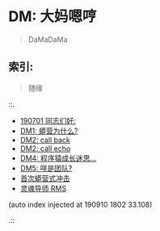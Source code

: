# DM: 大妈嗯哼
> DaMaDaMa

## 索引:
> 随缘

::.

- [ 190701 同志们好:](190701_DM0.md)
- [ DM1: 蟒营为什么?](190702_DM1.md)
- [ DM2: call back](190709_DM2.md)
- [ DM2: call echo](190709_DM2_links.md)
- [ DM4: 程序猿成长迷思...](190725-DM4-coder-how2-growup.md)
- [ DM5: 咩是团队?](190822-what-is-team.md)
- [ 首次蟒营式冲击](190905-1st101camp.md)
- [ 灵魂导师 RMS](190910-rms-soul-master.md)

(auto index injected at 190910 1802 33.108) 

.::


